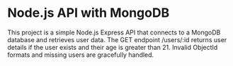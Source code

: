 # Node.js API with MongoDB

This project is a simple Node.js Express API that connects to a MongoDB database and retrieves user data. The GET endpoint /users/:id returns user details if the user exists and their age is greater than 21. Invalid ObjectId formats and missing users are gracefully handled.
